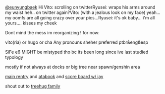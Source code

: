 [@eunyungbaek](https://github.com/eunyungbaek) Hi 
Vito: scrolling on twitterRyusei: wraps his arms around my waist heh.. on twitter again?Vito: (with a jealous look on my face) yeah... my oomfs are all going crazy over your pics...Ryusei: it's ok baby... i'm all yours.... kisses my cheek

Dont mind the mess im reorganizing ! for now:

vito(ria) or hugo or cha Any pronouns sheher preferred ptbr&eng&esp

SiFe e6 MIGHT be mistyped tho bc its been long since ive last studied typology

mostly if not always at docks or big tree near spawn/genshin area

[main rentry](https://rentry.co/amaimon) and [atabook](https://ryuvi.atabook.org/) and [score board w/ jay](https://rentry.co/-docks)

shout out to [treehug family](https://rentry.co/ponytownfamily)
